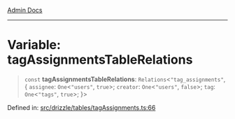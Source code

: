 [Admin Docs](/)

***

# Variable: tagAssignmentsTableRelations

> `const` **tagAssignmentsTableRelations**: `Relations`\<`"tag_assignments"`, \{ `assignee`: `One`\<`"users"`, `true`\>; `creator`: `One`\<`"users"`, `false`\>; `tag`: `One`\<`"tags"`, `true`\>; \}\>

Defined in: [src/drizzle/tables/tagAssignments.ts:66](https://github.com/gautam-divyanshu/talawa-api/blob/d8a8cac9e6df3a48d2412b7eda7ba90695bb5e35/src/drizzle/tables/tagAssignments.ts#L66)
